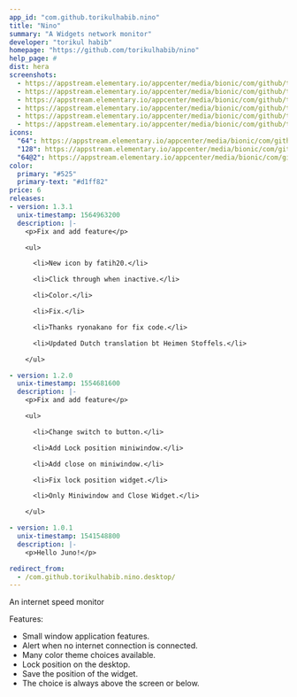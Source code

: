 ```yaml
---
app_id: "com.github.torikulhabib.nino"
title: "Nino"
summary: "A Widgets network monitor"
developer: "torikul habib"
homepage: "https://github.com/torikulhabib/nino"
help_page: #
dist: hera
screenshots:
  - https://appstream.elementary.io/appcenter/media/bionic/com/github/torikulhabib.nino/55163EE31B5B8C790DD9C053A19CD81B/screenshots/image-1_orig.png
  - https://appstream.elementary.io/appcenter/media/bionic/com/github/torikulhabib.nino/55163EE31B5B8C790DD9C053A19CD81B/screenshots/image-2_orig.png
  - https://appstream.elementary.io/appcenter/media/bionic/com/github/torikulhabib.nino/55163EE31B5B8C790DD9C053A19CD81B/screenshots/image-3_orig.png
  - https://appstream.elementary.io/appcenter/media/bionic/com/github/torikulhabib.nino/55163EE31B5B8C790DD9C053A19CD81B/screenshots/image-4_orig.png
  - https://appstream.elementary.io/appcenter/media/bionic/com/github/torikulhabib.nino/55163EE31B5B8C790DD9C053A19CD81B/screenshots/image-5_orig.png
  - https://appstream.elementary.io/appcenter/media/bionic/com/github/torikulhabib.nino/55163EE31B5B8C790DD9C053A19CD81B/screenshots/image-6_orig.png
icons:
  "64": https://appstream.elementary.io/appcenter/media/bionic/com/github/torikulhabib.nino/55163EE31B5B8C790DD9C053A19CD81B/icons/64x64/com.github.torikulhabib.nino_com.github.torikulhabib.nino.png
  "128": https://appstream.elementary.io/appcenter/media/bionic/com/github/torikulhabib.nino/55163EE31B5B8C790DD9C053A19CD81B/icons/128x128/com.github.torikulhabib.nino_com.github.torikulhabib.nino.png
  "64@2": https://appstream.elementary.io/appcenter/media/bionic/com/github/torikulhabib.nino/55163EE31B5B8C790DD9C053A19CD81B/icons/64x64@2/com.github.torikulhabib.nino_com.github.torikulhabib.nino.png
color:
  primary: "#525"
  primary-text: "#d1ff82"
price: 6
releases:
- version: 1.3.1
  unix-timestamp: 1564963200
  description: |-
    <p>Fix and add feature</p>

    <ul>

      <li>New icon by fatih20.</li>

      <li>Click through when inactive.</li>

      <li>Color.</li>

      <li>Fix.</li>

      <li>Thanks ryonakano for fix code.</li>

      <li>Updated Dutch translation bt Heimen Stoffels.</li>

    </ul>

- version: 1.2.0
  unix-timestamp: 1554681600
  description: |-
    <p>Fix and add feature</p>

    <ul>

      <li>Change switch to button.</li>

      <li>Add Lock position miniwindow.</li>

      <li>Add close on miniwindow.</li>

      <li>Fix lock position widget.</li>

      <li>Only Miniwindow and Close Widget.</li>

    </ul>

- version: 1.0.1
  unix-timestamp: 1541548800
  description: |-
    <p>Hello Juno!</p>

redirect_from:
  - /com.github.torikulhabib.nino.desktop/
---
```

<p>An internet speed monitor</p>
<p>Features:</p>
<ul>
  <li>Small window application features.</li>
  <li>Alert when no internet connection is connected.</li>
  <li>Many color theme choices available.</li>
  <li>Lock position on the desktop.</li>
  <li>Save the position of the widget.</li>
  <li>The choice is always above the screen or below.</li>
</ul>
<p></p>
